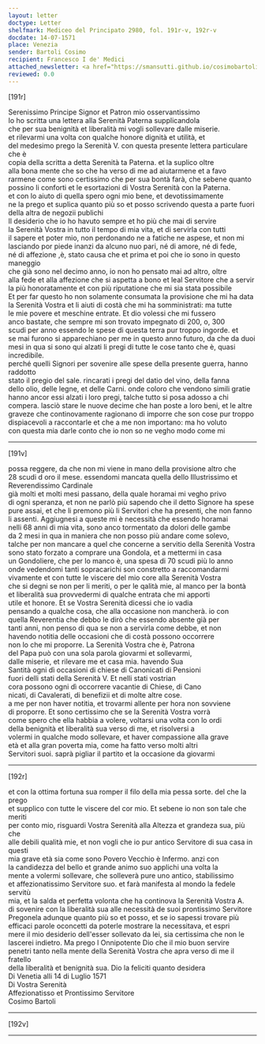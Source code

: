 ```yaml
---
layout: letter
doctype: Letter
shelfmark: Mediceo del Principato 2980, fol. 191r-v, 192r-v
docdate: 14-07-1571
place: Venezia
sender: Bartoli Cosimo
recipient: Francesco I de' Medici
attached_newsletter: <a href="https://smansutti.github.io/cosimobartoli/texts/3081_030/">3081_030</a>
reviewed: 0.0
---
```


[191r]  
  
  
Serenissimo Principe Signor et Patron mio osservantissimo  
Io ho scritta una lettera alla Serenità Paterna supplicandola  
che per sua benignità et liberalità mi vogli sollevare dalle miserie.  
et rilevarmi una volta con qualche honore dignità et utilità, et  
del medesimo prego la Serenità V. con questa presente lettera particulare che è  
copia della scritta a detta Serenità ta Paterna. et la suplico oltre  
alla bona mente che so che ha verso di me ad aiutarmene et a favo  
rarmene come sono certissimo che per sua bontà farà, che sebene quanto  
possino li conforti et le esortazioni di Vostra Serenità con la Paterna.  
et con lo aiuto di quella spero ogni mio bene, et devotissimamente  
ne la prego et suplica quanto più so et posso scrivendo questa a parte fuori  
della altra de negozii publichi  
Il desiderio che io ho havuto sempre et ho più che mai di servire  
la Serenità Vostra in tutto il tempo di mia vita, et di servirla con tutti  
il sapere et poter mio, non perdonando ne a fatiche ne aspese, et non mi  
lasciando por piede inanzi da alcuno nuo pari, né di amore, né di fede,  
né di affezione ,è, stato causa che et prima et poi che io sono in questo maneggio  
che già sono nel decimo anno, io non ho pensato mai ad altro, oltre  
alla fede et alla affezione che si aspetta a bono et leal Servitore che a servir  
la più honoratamente et con più riputatione che mi sia stata possibile  
Et per far questo ho non solamente consumata la provisione che mi ha data  
la Serenità Vostra et li aiuti di costà che mi ha somministrati: ma tutte  
le mie povere et meschine entrate. Et dio volessi che mi fussero  
anco bastate, che sempre mi son trovato impegnato di 200, o, 300  
scudi per anno essendo le spese di questa terra pur troppo ingorde. et  
se mai furono si apparechiano per me in questo anno futuro, da che da duoi  
mesi in qua si sono qui alzati li pregi di tutte le cose tanto che è, quasi incredibile.  
perché quelli Signori per sovenire alle spese della presente guerra, hanno raddotto  
stato il pregio del sale. rincarati i pregi del datio del vino, della fanna  
dello olio, delle legne, et delle Carni. onde coloro che vendono simili gratie  
hanno ancor essi alzati i loro pregi, talche tutto si posa adosso a chi  
compera. lasciò stare le nuove decime che han poste a loro beni, et le altre  
graveze che continovamente ragionano di imporre che son cose pur troppo  
dispiacevoli a raccontarle et che a me non importano: ma ho voluto  
con questa mia darle conto che io non so ne vegho modo come mi  
  
---  

[191v]  
  
  
possa reggere, da che non mi viene in mano della provisione altro che  
28 scudi d oro il mese. essendomi mancata quella dello Illustrissimo et Reverendissimo Cardinale  
già molti et molti mesi passano, della quale horamai mi vegho privo  
di ogni speranza, et non ne parlò più sapendo che il detto Signore ha spese  
pure assai, et che li premono più li Servitori che ha presenti, che non fanno  
li assenti. Aggiugnesi a queste mi è necessità che essendo horamai  
nelli 68 anni di mia vita, sono anco tormentato da dolori delle gambe  
da 2 mesi in qua in maniera che non posso più andare come solevo,  
talche per non mancare a quel che concerne a servitio della Serenità Vostra  
sono stato forzato a comprare una Gondola, et a mettermi in casa  
un Gondoliere, che per lo manco è, una spesa di 70 scudi più lo anno  
onde vedendomi tanti sopracarichi son constretto a raccomandarmi  
vivamente et con tutte le viscere del mio core alla Serenità Vostra  
che si degni se non per li meriti, o per le qalità mie, al manco per la bontà  
et liberalità sua provvedermi di qualche entrata che mi apporti  
utile et honore. Et se Vostra Serenità dicessi che io vadia  
pensando a qualche cosa, che alla occasione non mancherà. io con  
quella Reverentia che debbo le dirò che essendo absente già per  
tanti anni, non penso di qua se non a servirla come debbe, et non  
havendo notitia delle occasioni che di costà possono occorrere  
non lo che mi proporre. La Serenità Vostra che è, Patrona  
del Papa può con una sola parola giovarmi et sollevarmi,  
dalle miserie, et rilevare me et casa mia. havendo Sua  
Santità ogni dì occasioni di chiese di Canonicati di Pensioni  
fuori delli stati della Serenità V. Et nelli stati vostrian  
cora possono ogni dì occorrere vacantie di Chiese, di Cano  
nicati, di Cavalerati, di benefizii et di molte altre cose.  
a me per non haver notitia, et trovarmi allente per hora non sovviene  
di proporre. Et sono certissimo che se la Serenità Vostra vorrà  
come spero che ella habbia a volere, voltarsi una volta con lo ordi  
della benignità et liberalità sua verso di me, et risolversi a  
volermi in qualche modo sollevare, et haver compassione alla grave  
età et alla gran poverta mia, come ha fatto verso molti altri  
Servitori suoi. saprà pigliar il partito et la occasione da giovarmi  
  
---  

[192r]  
  
  
et con la ottima fortuna sua romper il filo della mia pessa sorte. del che la prego  
et supplico con tutte le viscere del cor mio. Et sebene io non son tale che meriti  
per conto mio, risguardi Vostra Serenità alla Altezza et grandeza sua, più che  
alle debili qualità mie, et non vogli che io pur antico Servitore di sua casa in questi  
mia grave età sia come sono Povero Vecchio è Infermo. anzi con  
la candidezza del bello et grande animo suo applichi una volta la  
mente a volermi sollevare, che solleverà pure uno antico, stabilissimo  
et affezionatissimo Servitore suo. et farà manifesta al mondo la fedele servitù  
mia, et la salda et perfetta volonta che ha continova la Serenità Vostra A.  
di sovenire con la liberalità sua alle necessità de suoi prontissimo Servitore  
Pregonela adunque quanto più so et posso, et se io sapessi trovare più  
efficaci parole oconcetti da poterle mostrare la necessitava, et espri  
mere il mio desiderio dell'esser sollevato da lei, sia certissima che non le  
lascerei indietro. Ma prego l Onnipotente Dio che il mio buon servire  
penetri tanto nella mente della Serenità Vostra che apra verso di me il fratello  
della liberalità et benignità sua. Dio la feliciti quanto desidera  
Di Venetia alli 14 di Luglio 1571  
Di Vostra Serenità  
Affezionatisso et Prontissimo Servitore  
Cosimo Bartoli  
  
---  

[192v]  
  
  
  
---  

